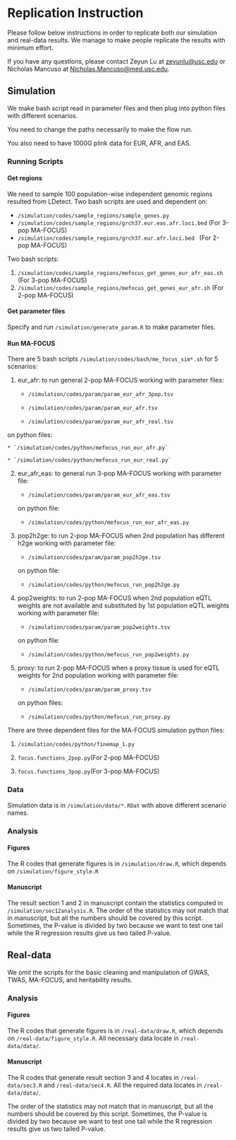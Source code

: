 # Replication Instruction

Please follow below instructions in order to replicate both our simulation and real-data results. We manage to make people replicate the results with minimum effort.

If you have any questions, please contact Zeyun Lu at zeyunlu@usc.edu or Nicholas Mancuso at Nicholas.Mancuso@med.usc.edu.

## Simulation

We make bash script read in parameter files and then plug into python files with different scenarios.

You need to change the paths necessarily to make the flow run.

You also need to have 1000G plink data for EUR, AFR, and EAS.

### Running Scripts

#### Get regions

We need to sample 100 population-wise independent genomic regions resulted from LDetect. Two bash scripts are used and dependent on:

* `/simulation/codes/sample_regions/sample_genes.py`
* `/simulation/codes/sample_regions/grch37.eur.eas.afr.loci.bed` (For 3-pop MA-FOCUS)
* `/simulation/codes/sample_regions/grch37.eur.afr.loci.bed ` (For 2-pop MA-FOCUS)

Two bash scripts:

1. `/simulation/codes/sample_regions/mefocus_get_genes_eur_afr_eas.sh` (For 3-pop MA-FOCUS)
2. `/simulation/codes/sample_regions/mefocus_get_genes_eur_afr.sh` (For 2-pop MA-FOCUS)

#### Get parameter files

Specify and run `/simulation/generate_param.R` to make parameter files.

#### Run MA-FOCUS

There are 5 bash scripts `/simulation/codes/bash/me_focus_sim*.sh` for 5 scenarios:

1. eur_afr: to run general 2-pop MA-FOCUS working with parameter files:
	
	* `/simulation/codes/param/param_eur_afr_3pop.tsv`
	
	* `/simulation/codes/param/param_eur_afr.tsv`
	
	* `/simulation/codes/param/param_eur_afr_real.tsv`

  on python files:

	* `/simulation/codes/python/mefocus_run_eur_afr.py`
	
	* `/simulation/codes/python/mefocus_run_eur_real.py`

2. eur\_afr\_eas: to general run 3-pop MA-FOCUS working with parameter file:
	
	* `/simulation/codes/param/param_eur_afr_eas.tsv`

  	on python file:
  	
  	* `/simulation/codes/python/mefocus_run_eur_afr_eas.py`

3. pop2h2ge: to run 2-pop MA-FOCUS when 2nd population has different h2ge working with parameter file:

	* `/simulation/codes/param/param_pop2h2ge.tsv`

	on python file:

	* `/simulation/codes/python/mefocus_run_pop2h2ge.py`

4. pop2weights: to run 2-pop MA-FOCUS when 2nd population eQTL weights are not available and substituted by 1st population eQTL weights working with parameter file:

	* `/simulation/codes/param/param_pop2weights.tsv`

  	on python file:

  	* `/simulation/codes/python/mefocus_run_pop2weights.py`

5. proxy: to run 2-pop MA-FOCUS when a proxy tissue is used for eQTL weights for 2nd population working with parameter file:

  	* `/simulation/codes/param/param_proxy.tsv`

  	on python files:

	* `/simulation/codes/python/mefocus_run_proxy.py`

There are three dependent files for the MA-FOCUS simulation python files:

1. `/simulation/codes/python/finemap_1.py`

2. `focus.functions_2pop.py`(For 2-pop MA-FOCUS)

3. `focus.functions_3pop.py`(For 3-pop MA-FOCUS)

### Data

Simulation data is in `/simulation/data/*.RDat` with above different scenario names.

### Analysis

#### Figures

The R codes that generate figures is in `/simulation/draw.R`, which depends on `/simulation/figure_style.R`

#### Manuscript

The result section 1 and 2 in manuscript contain the statistics computed in `/simulation/sec12analysis.R`. The order of the statistics may not match that in manuscript, but all the numbers should be covered by this script. Sometimes, the P-value is divided by two because we want to test one tail while the R regression results give us two tailed P-value.


## Real-data

We omit the scripts for the basic cleaning and manipulation of GWAS, TWAS, MA-FOCUS, and heritability results.

### Analysis

#### Figures

The R codes that generate figures is in `/real-data/draw.R`, which depends on `/real-data/figure_style.R`. All necessary data locate in `/real-data/data/`.

#### Manuscript

The R codes that generate result section 3 and 4 locates in `/real-data/sec3.R` and `/real-data/sec4.R`. All the required data locates in `/real-data/data/`.

The order of the statistics may not match that in manuscript, but all the numbers should be covered by this script. Sometimes, the P-value is divided by two because we want to test one tail while the R regression results give us two tailed P-value.
